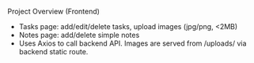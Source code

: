 Project Overview (Frontend)
- Tasks page: add/edit/delete tasks, upload images (jpg/png, <2MB)
- Notes page: add/delete simple notes
- Uses Axios to call backend API. Images are served from /uploads/<filename> via backend static route.
